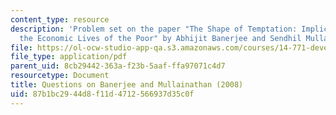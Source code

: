 ```yaml
---
content_type: resource
description: 'Problem set on the paper "The Shape of Temptation: Implications for
  the Economic Lives of the Poor" by Abhijit Banerjee and Sendhil Mullainathan.'
file: https://ol-ocw-studio-app-qa.s3.amazonaws.com/courses/14-771-development-economics-microeconomic-issues-and-policy-models-fall-2008/87b1bc2944d8f11d4712566937d35c0f_assn11.pdf
file_type: application/pdf
parent_uid: 8cb29442-363a-f23b-5aaf-ffa97071c4d7
resourcetype: Document
title: Questions on Banerjee and Mullainathan (2008)
uid: 87b1bc29-44d8-f11d-4712-566937d35c0f
---
```


